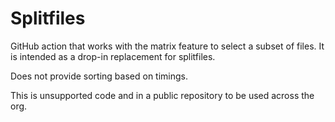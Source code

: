 Splitfiles
===========

GitHub action that works with the matrix feature to select a subset of files.
It is intended as a drop-in replacement for splitfiles.

Does not provide sorting based on timings.

This is unsupported code and in a public repository to be used across the org.
